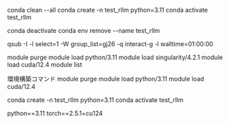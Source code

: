 conda clean --all
conda create -n test_rllm python=3.11
conda activate test_rllm

conda deactivate
conda env remove --name test_rllm


qsub -I -l select=1 -W group_list=gj26 -q interact-g -l walltime=01:00:00

module purge 
module load python/3.11
module load singularity/4.2.1
module load cuda/12.4
module list


環境構築コマンド
module purge 
module load python/3.11
module load cuda/12.4

conda create -n test_rllm python=3.11
conda activate test_rllm



python==3.11
torch==2.5.1+cu124